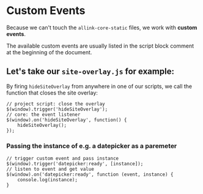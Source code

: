 # Custom Events

Because we can't touch the `allink-core-static` files, we work with <strong>custom events</strong>.

The available custom events are usually listed in the script block comment at the beginning of the document.

## Let's take our `site-overlay.js` for example:

By firing `hideSiteOverlay` from anywhere in one of our scripts, we call the function that closes the site overlay:

```JS
// project script: close the overlay
$(window).trigger('hideSiteOverlay');
// core: the event listener
$(window).on('hideSiteOverlay', function() {
    hideSiteOverlay();
});
```

### Passing the instance of e.g. a datepicker as a paremeter

```JS
// trigger custom event and pass instance
$(window).trigger('datepicker:ready', [instance]);
// listen to event and get value
$(window).on('datepicker:ready', function (event, instance) {
    console.log(instance);
}
```
